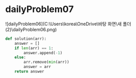 # dailyProblem07

![dailyProblem06](C:\Users\korea\OneDrive\바탕 화면\새 폴더 (2)\dailyProblem06.png)

```python
def solution(arr):
    answer = []
    if len(arr) == 1:
        answer.append(-1)
    else:
        arr.remove(min(arr))
        answer = arr
    return answer
```

